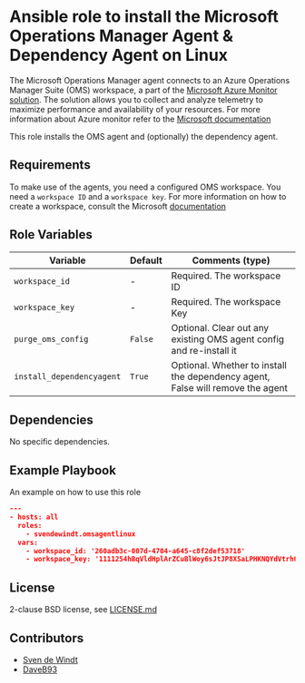 # Ansible role to install the Microsoft Operations Manager Agent & Dependency Agent on Linux

The Microsoft Operations Manager agent connects to an Azure Operations Manager Suite (OMS) workspace, a part of the [Microsoft Azure Monitor solution](https://docs.microsoft.com/en-us/azure/azure-monitor/). The solution allows you to collect and analyze telemetry to maximize performance and availability of your resources. For more information about Azure monitor refer to the [Microsoft documentation](https://docs.microsoft.com/en-us/azure/azure-monitor/overview)

This role installs the OMS agent and (optionally) the dependency agent.

## Requirements

To make use of the agents, you need a configured OMS workspace. You need a `workspace ID` and a `workspace key`. For more information on how to create a workspace, consult the Microsoft [documentation](https://docs.microsoft.com/en-us/azure/azure-monitor/learn/quick-create-workspace)

## Role Variables

| Variable                  | Default | Comments (type)                                                                |
| ---                       | ---     | ---                                                                            |
| `workspace_id`            | -       | Required. The workspace ID                                                     |
| `workspace_key`           | -       | Required. The workspace Key                                                    |
| `purge_oms_config`        | `False` | Optional. Clear out any existing OMS agent config and re-install it            |
| `install_dependencyagent` | `True`  | Optional. Whether to install the dependency agent, False will remove the agent |

## Dependencies

No specific dependencies.

## Example Playbook

An example on how to use this role

```json
---
- hosts: all
  roles:
    - svendewindt.omsagentlinux
  vars:
    - workspace_id: '260adb3c-007d-4704-a645-c8f2def53718'
    - workspace_key: '1111254hBqVldHplArZCuBlWoy6sJtJP8XSaLPHKNQYdVtrhOuwG/w0Cuc+F9HbPLEj6AvPVUKt6i/uXWAnooQ=='
```

## License

2-clause BSD license, see [LICENSE.md](LICENSE.md)

## Contributors

* [Sven de Windt](https://github.com/svendewindt)
* [DaveB93](https://github.com/DaveB93)
